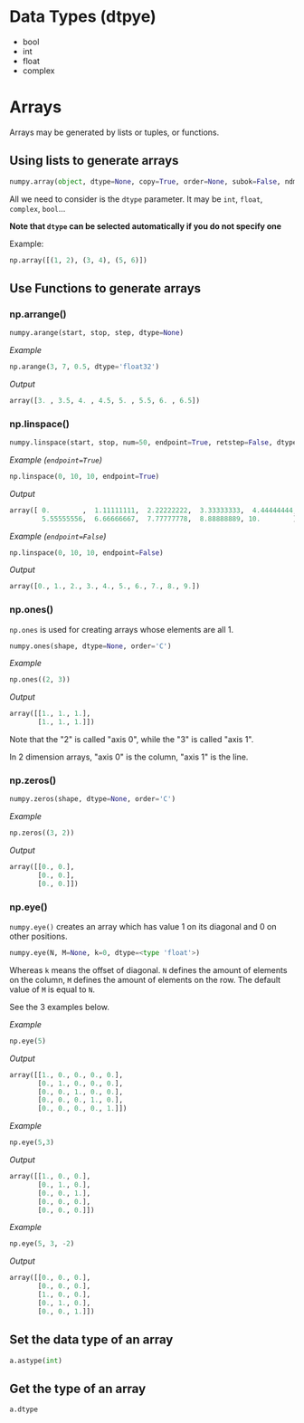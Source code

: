# Data Types (dtpye) #

* bool
* int
* float
* complex

# Arrays #

Arrays may be generated by lists or tuples, or functions.

## Using lists to generate arrays ##

```python
numpy.array(object, dtype=None, copy=True, order=None, subok=False, ndmin=0)
```

All we need to consider is the `dtype` parameter. It may be `int`, `float`, `complex`, `bool`...

**Note that `dtype` can be selected automatically if you do not specify one**

Example:

```python
np.array([(1, 2), (3, 4), (5, 6)])
```

## Use Functions to generate arrays ##

### np.arrange() ###

``` python
numpy.arange(start, stop, step, dtype=None)

```

*Example*
``` python
np.arange(3, 7, 0.5, dtype='float32')
```

*Output*

``` python
array([3. , 3.5, 4. , 4.5, 5. , 5.5, 6. , 6.5])
```

### np.linspace() ###

``` python
numpy.linspace(start, stop, num=50, endpoint=True, retstep=False, dtype=None)
```

*Example (`endpoint=True`)*

``` python
np.linspace(0, 10, 10, endpoint=True)
```

*Output*

``` python
array([ 0.        ,  1.11111111,  2.22222222,  3.33333333,  4.44444444,
        5.55555556,  6.66666667,  7.77777778,  8.88888889, 10.        ])
```

*Example (`endpoint=False`)*

``` python
np.linspace(0, 10, 10, endpoint=False)
```

*Output*

``` python
array([0., 1., 2., 3., 4., 5., 6., 7., 8., 9.])
```



### np.ones() ###

`np.ones` is used for creating arrays whose elements are all 1.

``` python
numpy.ones(shape, dtype=None, order='C')

```

*Example*

``` python
np.ones((2, 3))
```

*Output*

``` python
array([[1., 1., 1.],
       [1., 1., 1.]])
```

Note that the "2" is called "axis 0", while the "3" is called "axis 1".

In 2 dimension arrays, "axis 0" is the column, "axis 1" is the line.

### np.zeros() ###

``` python
numpy.zeros(shape, dtype=None, order='C')
```

*Example*

``` python
np.zeros((3, 2))
```

*Output*

``` python
array([[0., 0.],
       [0., 0.],
       [0., 0.]])
```




### np.eye() ###

`numpy.eye()` creates an array which has value 1 on its diagonal and 0 on other positions.

``` python
numpy.eye(N, M=None, k=0, dtype=<type 'float'>)
```

Whereas `k` means the offset of diagonal. `N` defines the amount of elements on the column, `M` defines the amount of elements on the row. The default value of `M` is equal to `N`.

See the 3 examples below.

*Example*

``` python
np.eye(5)
```

*Output*

``` python
array([[1., 0., 0., 0., 0.],
       [0., 1., 0., 0., 0.],
       [0., 0., 1., 0., 0.],
       [0., 0., 0., 1., 0.],
       [0., 0., 0., 0., 1.]])
```

*Example*

``` python
np.eye(5,3)
```

*Output*

``` python
array([[1., 0., 0.],
       [0., 1., 0.],
       [0., 0., 1.],
       [0., 0., 0.],
       [0., 0., 0.]])
```

*Example*

``` python
np.eye(5, 3, -2)
```

*Output*

``` python
array([[0., 0., 0.],
       [0., 0., 0.],
       [1., 0., 0.],
       [0., 1., 0.],
       [0., 0., 1.]])
```



## Set the data type of an array ##

```python
a.astype(int)
```
	
## Get the type of an array ##

``` python
a.dtype
```




